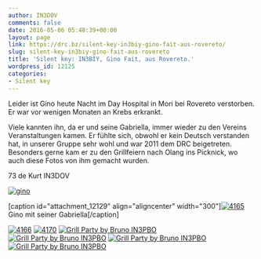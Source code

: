 ```yaml
---
author: IN3DOV
comments: false
date: 2016-05-06 05:48:39+00:00
layout: page
link: https://drc.bz/silent-key-in3biy-gino-fait-aus-rovereto/
slug: silent-key-in3biy-gino-fait-aus-rovereto
title: 'Silent key: IN3BIY, Gino Fait, aus Rovereto.'
wordpress_id: 12125
categories:
- Silent key
---
```


Leider ist Gino heute Nacht im Day Hospital in Mori bei Rovereto verstorben. Er war vor wenigen Monaten an Krebs erkrankt.




Viele kannten ihn, da er und seine Gabriella, immer wieder zu den Vereins Veranstaltungen kamen. Er fühlte sich, obwohl er kein Deutsch verstanden hat, in unserer Gruppe sehr wohl und war 2011 dem DRC beigetreten. Besonders gerne kam er zu den Grillfeiern nach Olang ins Picknick, wo auch diese Fotos von ihm gemacht wurden.




73 de Kurt IN3DOV




[![gino](https://drc.bz/wp-content/uploads/2016/05/gino-1024x576.png)](https://drc.bz/wp-content/uploads/2016/05/gino.png)




[caption id="attachment_12129" align="aligncenter" width="300"][![4165](https://drc.bz/wp-content/uploads/2016/05/4165-300x249.jpg)](https://drc.bz/wp-content/uploads/2016/05/4165.jpg) Gino mit seiner Gabriella[/caption]

[![4166](https://drc.bz/wp-content/uploads/2016/05/4166-300x225.jpg)](https://drc.bz/wp-content/uploads/2016/05/4166.jpg) [![4170](https://drc.bz/wp-content/uploads/2016/05/4170-300x246.jpg)](https://drc.bz/wp-content/uploads/2016/05/4170.jpg) [![Grill Party by Bruno IN3PBO](https://drc.bz/wp-content/uploads/2016/05/4202-300x225.jpg)](https://drc.bz/wp-content/uploads/2016/05/4202.jpg) [![Grill Party by Bruno IN3PBO](https://drc.bz/wp-content/uploads/2016/05/4203-300x225.jpg)](https://drc.bz/wp-content/uploads/2016/05/4203.jpg) [![Grill Party by Bruno IN3PBO](https://drc.bz/wp-content/uploads/2016/05/4241-300x225.jpg)](https://drc.bz/wp-content/uploads/2016/05/4241.jpg) [![Grill Party by Bruno IN3PBO](https://drc.bz/wp-content/uploads/2016/05/4257-300x225.jpg)](https://drc.bz/wp-content/uploads/2016/05/4257.jpg)


